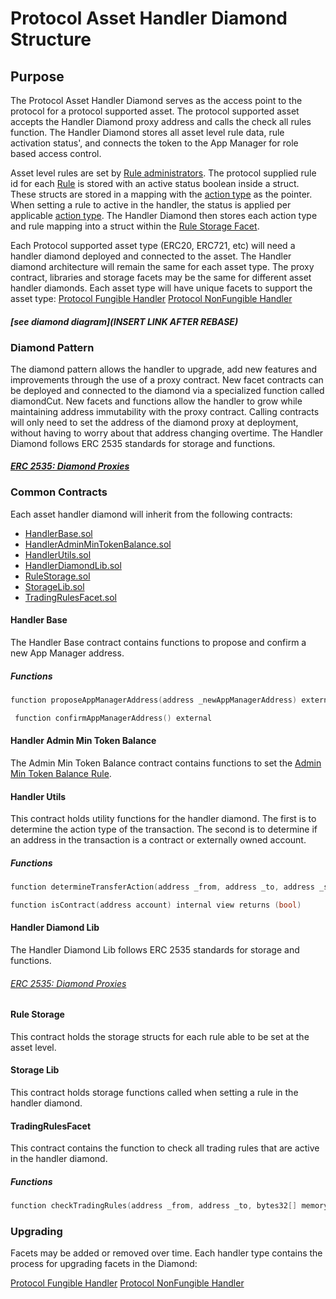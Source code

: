 # Protocol Asset Handler Diamond Structure 

## Purpose

The Protocol Asset Handler Diamond serves as the access point  to the protocol for a protocol supported asset. The protocol supported asset accepts the Handler Diamond proxy address and calls the check all rules function. The Handler Diamond stores all asset level rule data, rule activation status', and connects the token to the App Manager for role based access control. 

Asset level rules are set by [Rule administrators](../permissions/ADMIN-ROLES.md). The protocol supplied rule id for each [Rule](../../../rules/README.md) is stored with an active status boolean inside a struct. These structs are stored in a mapping with the [action type](../../../rules/ACTION-TYPES.md) as the pointer. When setting a rule to active in the handler, the status is applied per applicable [action type](../../../rules/ACTION-TYPES.md). The Handler Diamond then stores each action type and rule mapping into a struct within the [Rule Storage Facet](./PROTOCOL-ASSET-HANDLER-DIAMOND-FACET-LIST.md). 

Each Protocol supported asset type (ERC20, ERC721, etc) will need a handler diamond deployed and connected to the asset. The Handler diamond architecture will remain the same for each asset type. The proxy contract, libraries and storage facets may be the same for different asset handler diamonds. Each asset type will have unique facets to support the asset type:
[Protocol Fungible Handler](./PROTOCOL-FUNGIBLE-TOKEN-HANDLER.md) 
[Protocol NonFungible Handler](./PROTOCOL-NONFUNGIBLE-TOKEN-HANDLER.md) 

#### *[see diamond diagram](INSERT LINK AFTER REBASE)*

### Diamond Pattern

The diamond pattern allows the handler to upgrade, add new features and improvements through the use of a proxy contract. New facet contracts can be deployed and connected to the diamond via a specialized function called diamondCut. New facets and functions allow the handler to grow while maintaining address immutability with the proxy contract. Calling contracts will only need to set the address of the diamond proxy at deployment, without having to worry about that address changing overtime. The Handler Diamond follows ERC 2535 standards for storage and functions. 
#### *[ERC 2535: Diamond Proxies](https://eips.ethereum.org/EIPS/eip-2535)*


### Common Contracts 

Each asset handler diamond will inherit from the following contracts: 
- [HandlerBase.sol](../../../../../src/client/token/handler/ruleContracts/HandlerBase.sol)
- [HandlerAdminMinTokenBalance.sol](../../../../../src/client/token/handler/ruleContracts/HandlerAdminMinTokenBalance.sol) 
- [HandlerUtils.sol](../../../../../src/client/token/handler/common/HandlerUtils.sol)
- [HandlerDiamondLib.sol](../../../../../src/client/token/handler/diamond/HandlerDiamondLib.sol) 
- [RuleStorage.sol](../../../../../src/client/token/handler/diamond/RuleStorage.sol)
- [StorageLib.sol](../../../../../src/client/token/handler/diamond/StorageLib.sol)
- [TradingRulesFacet.sol](../../../../../src/client/token/handler/diamond/TradingRuleFacet.sol)

#### Handler Base 
The Handler Base contract contains functions to propose and confirm a new App Manager address. 

##### Functions 

```c
function proposeAppManagerAddress(address _newAppManagerAddress) external appAdministratorOrOwnerOnly(lib.handlerBaseStorage().appManager)
```

```c
 function confirmAppManagerAddress() external
```


#### Handler Admin Min Token Balance
The Admin Min Token Balance contract contains functions to set the [Admin Min Token Balance Rule](../../../rules/ADMIN-MIN-TOKEN-BALANCE.md). 


#### Handler Utils 
This contract holds utility functions for the handler diamond. The first is to determine the action type of the transaction. The second is to determine if an address in the transaction is a contract or externally owned account. 

##### Functions

```c
function determineTransferAction(address _from, address _to, address _sender) internal view returns (ActionTypes action)
```

```c
function isContract(address account) internal view returns (bool)
```

#### Handler Diamond Lib 
The Handler Diamond Lib follows ERC 2535 standards for storage and functions. 
###### *[ERC 2535: Diamond Proxies](https://eips.ethereum.org/EIPS/eip-2535)*

#### Rule Storage
This contract holds the storage structs for each rule able to be set at the asset level. 

#### Storage Lib 
This contract holds storage functions called when setting a rule in the handler diamond. 

#### TradingRulesFacet 
This contract contains the function to check all trading rules that are active in the handler diamond. 

##### Functions

```c
function checkTradingRules(address _from, address _to, bytes32[] memory fromTags, bytes32[] memory toTags, uint256 _amount, ActionTypes action)
```


### Upgrading 
Facets may be added or removed over time. Each handler type contains the process for upgrading facets in the Diamond: 

[Protocol Fungible Handler](./PROTOCOL-FUNGIBLE-TOKEN-HANDLER.md) 
[Protocol NonFungible Handler](./PROTOCOL-NONFUNGIBLE-TOKEN-HANDLER.md) 